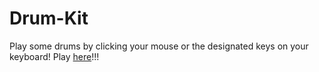 # Drum-Kit
Play some drums by clicking your mouse or the designated keys on your keyboard!
Play [here](https://mianakbarjan.github.io/Drum-Kit/)!!!
